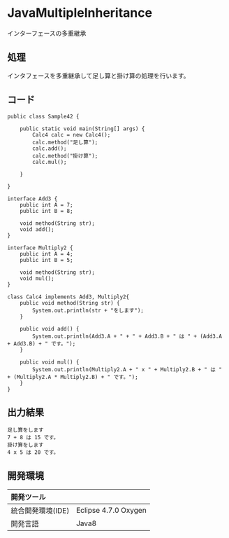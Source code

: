 # JavaMultipleInheritance
インターフェースの多重継承

## 処理
インタフェースを多重継承して足し算と掛け算の処理を行います。

## コード
```
public class Sample42 {

	public static void main(String[] args) {
		Calc4 calc = new Calc4();
        calc.method("足し算");
        calc.add();
        calc.method("掛け算");
        calc.mul();

	}

}

interface Add3 {
	public int A = 7;
	public int B = 8;

	void method(String str);
    void add();
}

interface Multiply2 {
	public int A = 4;
	public int B = 5;

	void method(String str);
    void mul();
}

class Calc4 implements Add3, Multiply2{
    public void method(String str) {
        System.out.println(str + "をします");
    }

    public void add() {
    	System.out.println(Add3.A + " + " + Add3.B + " は " + (Add3.A + Add3.B) + " です。");
    }

    public void mul() {
    	System.out.println(Multiply2.A + " x " + Multiply2.B + " は " + (Multiply2.A * Multiply2.B) + " です。");
    }
}
```

## 出力結果  
```
足し算をします
7 + 8 は 15 です。
掛け算をします
4 x 5 は 20 です。
```
  
## 開発環境
| 開発ツール |  |
|:-|:-|
| 統合開発環境(IDE) | Eclipse 4.7.0 Oxygen |
| 開発言語 | Java8 |
